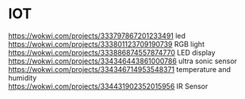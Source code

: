 # IOT
https://wokwi.com/projects/333797867201233491    led<br>
https://wokwi.com/projects/333801123709190739  RGB light<br>
https://wokwi.com/projects/333886874557874770  LED display <br>
https://wokwi.com/projects/334346443861000786 ultra sonic sensor<br>
https://wokwi.com/projects/334346714953548371 temperature and humidity<br>
https://wokwi.com/projects/334431902352015956 IR Sensor<br>
